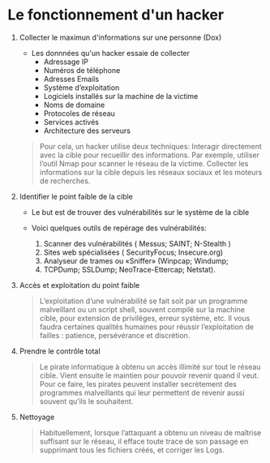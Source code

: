 # Le fonctionnement d'un hacker

1. Collecter le maximun d'informations sur une personne (Dox)
    * Les donnnées qu'un hacker essaie de collecter
        * Adressage IP
        * Numéros de téléphone
        * Adresses Emails
        * Système d’exploitation
        * Logiciels installés sur la machine de la victime
        * Noms de domaine
        * Protocoles de réseau
        * Services activés 
        * Architecture des serveurs

    >Pour cela, un hacker utilise deux techniques:
    Interagir directement avec la cible pour recueillir des informations. Par exemple, utiliser l’outil Nmap pour scanner le réseau de la victime.
    Collecter les informations sur la cible depuis les réseaux sociaux et les moteurs de recherches.

2. Identifier le point faible de la cible
    * Le but est de trouver des vulnérabilités sur le système de la cible

    * Voici quelques outils de repérage des vulnérabilités:

        1. Scanner des vulnérabilités ( Messus; SAINT; N-Stealth )
        2. Sites web spécialisées ( SecurityFocus; Insecure.org)
        3. Analyseur de trames ou «Sniffer» (Winpcap; Windump;
        4. TCPDump; SSLDump; NeoTrace-Ettercap; Netstat).

3. Accès et exploitation du point faible

    >L’exploitation d’une vulnérabilité se fait soit par un programme malveillant ou un script shell,  souvent compilé sur la machine cible, pour extension de privilèges, erreur système, etc. Il vous faudra certaines qualités humaines pour réussir l’exploitation de failles : patience, persévérance et discrétion. 

4. Prendre le contrôle total
    >Le pirate informatique à obtenu un accès illimité sur tout le réseau cible. Vient ensuite le maintien pour pouvoir revenir quand il veut. Pour ce faire, les pirates peuvent installer secrètement des programmes malveillants  qui leur permettent de revenir aussi souvent qu’ils le souhaitent.

5. Nettoyage
    >Habituellement, lorsque l’attaquant a obtenu un niveau de maîtrise suffisant sur le réseau, il efface toute trace de son passage en supprimant tous les fichiers créés, et corriger les Logs.